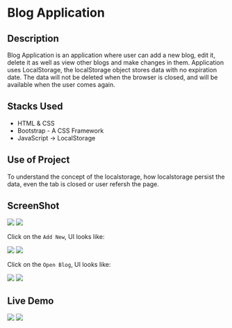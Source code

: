 # Blog Application
## Description
Blog Application is an application where user can add a new blog, edit it, delete it as well as view other blogs and make changes in them. 
Application uses LocalStorage, the localStorage object stores data with no expiration date. The data will not be deleted when the browser is closed, and will be available when the user comes again.
## Stacks Used
* HTML & CSS
* Bootstrap - A CSS Framework
* JavaScript -> LocalStorage
## Use of Project
To understand the concept of the localstorage, how localstorage persist the data, even the tab is closed or user refersh the page.

## ScreenShot

<img src="https://github.com/khushi-purwar/Web-dev-mini-projects/blob/lgm21/Blog%20Application/Screenshots/ss1.png" />
<img src="https://github.com/khushi-purwar/Web-dev-mini-projects/blob/main/Blog%20Application/Screenshots/ss1.png?raw=true" />

Click on the `Add New`, UI looks like:


<img src="https://github.com/khushi-purwar/Web-dev-mini-projects/blob/lgm21/Blog%20Application/Screenshots/ss2.png" />
<img src="https://github.com/khushi-purwar/Web-dev-mini-projects/blob/main/Blog%20Application/Screenshots/ss2.png?raw=true" />

Click on the `Open Blog`, UI looks like:


<img src="https://github.com/khushi-purwar/Web-dev-mini-projects/blob/lgm21/Blog%20Application/Screenshots/ss3.png" />
<img src="https://github.com/khushi-purwar/Web-dev-mini-projects/blob/main/Blog%20Application/Screenshots/ss3.png?raw=true" />

## Live Demo

<img src="https://github.com/khushi-purwar/Web-dev-mini-projects/blob/lgm21/Blog%20Application/Screenshots/demo.gif" />
<img src="https://github.com/khushi-purwar/Web-dev-mini-projects/blob/main/Blog%20Application/Screenshots/demo.gif?raw=true" />

